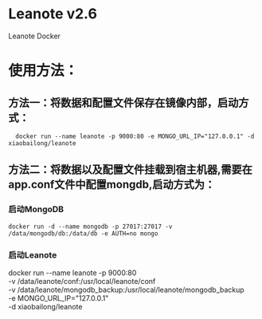 # Leanote v2.6
Leanote Docker

# 使用方法：

## 方法一：将数据和配置文件保存在镜像内部，启动方式：

      docker run --name leanote -p 9000:80 -e MONGO_URL_IP="127.0.0.1" -d xiaobailong/leanote
      
## 方法二：将数据以及配置文件挂载到宿主机器,需要在app.conf文件中配置mongdb,启动方式为：
			
### 启动MongoDB

	docker run -d --name mongodb -p 27017:27017 -v /data/mongodb/db:/data/db -e AUTH=no mongo
	
### 启动Leanote

  docker run --name leanote -p 9000:80 \
  -v /data/leanote/conf:/usr/local/leanote/conf \
  -v /data/leanote/mongodb_backup:/usr/local/leanote/mongodb_backup \
  -e MONGO_URL_IP="127.0.0.1" \
  -d xiaobailong/leanote